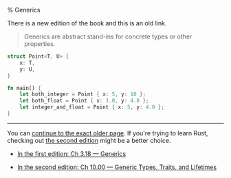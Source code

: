 % Generics

There is a new edition of the book and this is an old link.

> Generics are abstract stand-ins for concrete types or other properties.

```rust
struct Point<T, U> {
    x: T,
    y: U,
}

fn main() {
    let both_integer = Point { x: 5, y: 10 };
    let both_float = Point { x: 1.0, y: 4.0 };
    let integer_and_float = Point { x: 5, y: 4.0 };
}
```

---

You can [continue to the exact older page][1].
If you're trying to learn Rust, checking out [the second edition][2] might be a better choice.

* [In the first edition: Ch 3.18 — Generics][1]

* [In the second edition: Ch 10.00 — Generic Types, Traits, and Lifetimes][2]


[1]: first-edition/generics.html
[2]: second-edition/ch10-00-generics.html

